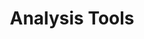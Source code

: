 ---
# -------------------------- #
#          PAGE INFO         #
# -------------------------- #

title: Analysis Tools
permalink: /analysis-tools/
redirect_from: /analysis-integrations/
keywords: analysis, analysis integration, analytics, analyze stitch data, layer, analysis tool, visualization tool, sql, query stitch data
summary: "Stitch gives you the ability to consolidate and optimize your data, but if you want to do some exploring, you’ll need an additional visualization or middleware tool."

key: "analysis-tools"

layout: general
toc: true
feedback: false


# -------------------------- #
#       HOME PAGE DATA       #
# -------------------------- #

## Used to display info on the home page as a category tile

level: "category"

icon: "analytics"
display-title: "Analysis tools"
display-summary: "Interact with your Stitch-replicated data using an additional analysis tool."
weight: 7


# -------------------------- #
#       ANALYTICS TOOLS      #
# -------------------------- #

## Properties for analytics tools:
  ## name: "Display name for the tool"
  ## url: "URL for the tool's marketing site"
  ## tutorial: "URL for tutorial on the Stitch blog - if included, it will display in the "Tutorials" section. Don't include if the tool doesn't have a tutorial."

analytics:
  - name: "Alteryx"
    url: https://www.alteryx.com/
    tutorial: https://www.stitchdata.com/blog/tutorial-alteryx-designer-with-stitch

  - name: "Amazon Quicksight"
    url: https://aws.amazon.com/quicksight/
    tutorial: https://www.stitchdata.com/blog/tutorial-using-redshift-and-amazon-quicksight-to-deliver-business-analytics

  - name: "Chart.io"
    url: https://chartio.com/?utm_source=stitch&utm_medium=documentation&utm_campaign=stitch+partner+referral
    tutorial: https://www.stitchdata.com/blog/tutorial-using-chartio-with-a-data-warehouse-for-business-analytics

  - name: "Cluvio"
    url: https://www.cluvio.com/?utm_source=stitch&utm_medium=partner+page&utm_campaign=stitch+partner+referral

  - name: "Domo"
    url: https://www.domo.com/

  - name: "Google Data Studio"
    url: https://datastudio.google.com/
    tutorial: https://www.stitchdata.com/blog/tutorial-using-google-data-studio-with-bigquery-and-stitch

  - name: "Grafana"
    url: https://grafana.com/

  - name: "Highcharts"
    url: https://www.highcharts.com/

  - name: "Indicative"
    url: https://indicative.com/

  - name: "Knime"
    url: https://www.knime.com/

  - name: "Looker"
    url: http://www.looker.com/

  - name: "Metabase"
    url: https://www.metabase.com/
    tutorial: https://www.stitchdata.com/blog/tutorial-metabase-with-data-warehouse-for-analytics

  - name: "Mode"
    url: https://www.modeanalytics.com/
    tutorial: https://www.stitchdata.com/blog/tutorial-how-to-use-mode-with-a-data-warehouse-for-analytics

  - name: "Qlik"
    url: https://www.qlik.com/us

  - name: "Plotly"
    url: https://plot.ly/

  - name: "PowerBI"
    url: https://powerbi.microsoft.com/
    tutorial: https://www.stitchdata.com/blog/tutorial-using-power-bi-with-your-data-warehouse-for-analytics-2

  - name: "Redash"
    url: https://redash.io/

  - name: "Shiny"
    url: https://shiny.rstudio.com/

  - name: "Sisense"
    url: https://www.sisense.com/

  - name: "Superset"
    url: https://superset.incubator.apache.org/

  - name: "Tableau"
    url: https://www.tableau.com/
    tutorial: https://www.stitchdata.com/blog/tutorial-connecting-tableau-to-your-data-warehouse-for-analytics

  - name: "Trifacta"
    url: https://www.trifacta.com/


# --------------------------------- #
#  ANALYTICS TOOLS & COMAPTIBILITY  #
# --------------------------------- #

## Destinations the analytics tool may be compatible with. Adding a tool to this list will display it in the "Destination compatibility" section.

## Properties for this list:
  ## name: "Display name for the tool"
  ## [destination]: The slugified name of the destination. Lowercase, spaces are dashes. Ex: amazon-redshift. This can be commented out if the combo isn't compatible.

    ## link-copy: "Add only if the tool+destination combo is compatible. This will be the copy that displays for the link in the table."
    ## link-url: "URL for documentation/guide/etc about the tool+destination combo."

compatibility-list:
  - name: "Amazon Quicksight"
    amazon-redshift:
      link-copy: "Supported"
      link-url: "https://docs.aws.amazon.com/quicksight/latest/user/supported-data-sources.html"
    amazon-s3:
      link-copy: "Supported"
      link-url: https://www.tableau.com/about/blog/2017/5/connect-your-s3-data-amazon-athena-connector-tableau-103-71105)
    # google-bigquery:
    # microsoft-azure:
    # postgresql:
    snowflake:
      link-copy: "Supported"
      link-url: "https://docs.aws.amazon.com/quicksight/latest/user/supported-data-sources.html"

  - name: "Google Data Studio"
    # amazon-redshift:
    # amazon-s3:
    google-bigquery:
      link-copy: "Supported"
      link-url: "https://support.google.com/datastudio/answer/6370296"
    # microsoft-azure:
    postgresql:
      link-copy: "Supported"
      link-url: "https://support.google.com/datastudio/answer/7288010"
    # snowflake:

  - name: "Grafana"
    # amazon-redshift:
    # amazon-s3:
    google-bigquery:
      link-copy: "Via plugin"
      link-url: "https://grafana.com/grafana/plugins/doitintl-bigquery-datasource"
    # microsoft-azure:
    postgresql:
      link-copy: "Supported"
      link-url: "https://grafana.com/docs/grafana/latest/features/datasources/postgres/"
    # snowflake:

  - name: "Looker"
    amazon-redshift:
      link-copy: "Supported"
      link-url: "https://docs.looker.com/setup-and-management/database-config/amazon-redshift"
    # amazon-s3:
    google-bigquery:
      link-copy: "Supported"
      link-url: "https://docs.looker.com/setup-and-management/database-config/google-bigquery"
    microsoft-azure:
      link-copy: "Supported"
      link-url: "https://docs.looker.com/setup-and-management/database-config/ms-azure-sql-dw"
    postgresql:
      link-copy: "Supported"
      link-url: "https://docs.looker.com/setup-and-management/database-config/postgresql"
    snowflake:
      link-copy: "Supported"
      link-url: "https://docs.looker.com/setup-and-management/database-config/snowflake"

  - name: "Metabase"
    amazon-redshift:
      link-copy: "Supported"
      link-url: "https://www.metabase.com/docs/latest/administration-guide/01-managing-databases.html"
    # amazon-s3:
    google-bigquery:
      link-copy: "Supported"
      link-url: "https://www.metabase.com/docs/latest/administration-guide/databases/bigquery.html"
    # microsoft-azure:
    postgresql:
      link-copy: "Supported"
      link-url: "https://www.metabase.com/docs/latest/administration-guide/01-managing-databases.html"
    snowflake:
      link-copy: "Supported"
      link-url: "https://www.metabase.com/docs/latest/administration-guide/01-managing-databases.html"

  - name: "PowerBI"
    amazon-redshift:
      link-copy: "Supported"
      link-url: "https://docs.microsoft.com/en-us/power-bi/desktop-connect-redshift"
    amazon-s3:
      link-copy: "Via REST API"
      link-url: "https://community.powerbi.com/t5/Power-Query/Can-I-connect-to-a-Amazon-S3-bucket-using-Power-Query/td-p/111919"
    google-bigquery: 
      link-copy: "Supported"
      link-url: "https://docs.microsoft.com/en-us/power-bi/desktop-connect-bigquery"
    microsoft-azure:
      link-copy: "Supported"
      link-url: "https://docs.microsoft.com/en-us/azure/sql-data-warehouse/sql-data-warehouse-get-started-visualize-with-power-bi"
    postgresql:
      link-copy: "Supported"
      link-url: "https://docs.microsoft.com/en-us/power-bi/desktop-data-sources"
    snowflake:
      link-copy: "Supported"
      link-url: "https://docs.microsoft.com/en-us/power-bi/desktop-connect-snowflake"

  - name: "Qlik"
    url: https://www.qlik.com/us
    amazon-redshift:
      link-copy: "Supported"
      link-url: "https://help.qlik.com/en-US/connectors/Subsystems/ODBC_connector_help/Content/Connectors_ODBC/Redshift/Redshift-connector.htm"
    # amazon-s3:
    google-bigquery:
      link-copy: "Supported"
      link-url: "https://help.qlik.com/en-US/connectors/Subsystems/ODBC_connector_help/Content/Connectors_ODBC/GoogleBigQuery/Google-BigQuery-Connector.htm"
    # microsoft-azure:
    # postgresql:
    snowflake:
      link-copy: "Supported"
      link-url: "https://help.qlik.com/en-US/connectors/Subsystems/ODBC_connector_help/Content/Connectors_ODBC/Snowflake/Snowflake-connector.htm"

  - name: "Sisense"
    amazon-redshift:
      link-copy: "Supported"
      link-url: "https://documentation.sisense.com/latest/managing-data/connectors/redshift-live.htm"
    amazon-s3:
      link-copy: "Via Amazon Athena"
      link-url: "https://documentation.sisense.com/latest/managing-data/connectors/athena.htm"
    google-bigquery:
      link-copy: "Supported"
      link-url: "https://documentation.sisense.com/latest/managing-data/connectors/bigquerylive.htm"
    microsoft-azure:
      link-copy: "Supported"
      link-url: "https://www.sisense.com/data-connectors/azure-synapse/"
    postgresql:
      link-copy: "Supported"
      link-url: "https://documentation.sisense.com/latest/managing-data/connectors/postgresql-live.htm"
    snowflake:
      link-copy: "Supported"
      link-url: "https://documentation.sisense.com/latest/managing-data/connectors/snowflake-live.htm"

  - name: "Tableau"
    amazon-redshift:
      link-copy: "Supported"
      link-url: "https://help.tableau.com/current/pro/desktop/en-us/examples_amazonredshift.htm"
    amazon-s3:
      link-copy: "Via Amazon Athena"
      link-url: "https://www.tableau.com/about/blog/2017/5/connect-your-s3-data-amazon-athena-connector-tableau-103-71105"
    google-bigquery:
      link-copy: "Supported"
      link-url: "https://help.tableau.com/current/pro/desktop/en-us/examples_googlebigquery.htm"
    microsoft-azure:
      link-copy: "Supported"
      link-url: "https://help.tableau.com/current/pro/desktop/en-us/examples_azure_sql_dw.htm"
    postgresql:
      link-copy: "Supported"
      link-url: "https://help.tableau.com/current/pro/desktop/en-us/examples_postgresql.htm"
    snowflake:
      link-copy: "Supported"
      link-url: "https://help.tableau.com/current/pro/desktop/en-us/examples_snowflake.htm"


# -------------------------- #
#          SQL TOOLS         #
# -------------------------- #

sql:
  - name: "SQL Workbench"
    url: http://www.sql-workbench.net/
    pricing: "Free"
    supports: |
      [Most JDBC-compliant databases](http://www.sql-workbench.eu/databases.html){:target="new"}
    webapp: false
    operating-system: "Windows, OS X"

  - name: "Postico"
    url: https://eggerapps.at/postico/
    pricing: "Free & Proprietary"
    supports: "PostgreSQL-based databases"
    webapp: false
    operating-system: "OS X"

  - name: "SQuirreL"
    url: http://squirrel-sql.sourceforge.net/
    pricing: "Open Source"
    supports: "Any JDBC-compliant database"
    webapp: false
    operating-system: "Windows, OS X"

  - name: "DBeaver"
    url: http://dbeaver.jkiss.org/
    pricing: "Open Source"
    supports: |
      [Many popular databases](https://dbeaver.io/docs/features/#Supported_databases_and_platforms){:target="new"}
    webapp: false
    operating-system: "Windows, OS X"

  - name: "Aginity Workbench for Redshift"
    url: http://www.aginity.com/workbench/redshift/
    pricing: "Free & Proprietary"
    supports: "Amazon Redshift"
    webapp: false
    operating-system: "Windows"

  - name: "Navicat"
    url: http://navicat.com/products/navicat-for-postgresql
    pricing: "Proprietary"
    supports: "PostgreSQL databases"
    webapp: false
    operating-system: "Windows, OS X"

  - name: "RazorSQL"
    url: http://razorsql.com/features/redshift_database_query_tool.html
    pricing: "Proprietary"
    supports: "Amazon Redshift"
    webapp: false
    operating-system: "Windows, OS X"

  - name: "JackDB"
    url: https://www.jackdb.com/
    pricing: "Proprietary"
    supports: |
      [Many popular databases](https://www.jackdb.com/data-sources){:target="new"}
    webapp: true
    operating-system: "Windows, OS X"

  - name: "DataGrip"
    url: https://www.jetbrains.com/dbe/
    pricing: "Proprietary"
    supports: |
      [Many popular databases](https://www.jetbrains.com/datagrip/features/){:target="new"}
    webapp: false
    operating-system: "Windows, OS X"

  - name: "Aqua Data Studio"
    url: http://www.aquafold.com/dbspecific/amazon_redshift_client.html
    pricing: "Proprietary"
    supports: "Amazon Redshift"
    webapp: false
    operating-system: "Windows, OS X"
    
  - name: "SeekWell"
    url: https://www.seekwell.io/
    pricing: "Free & Proprietary"
    supports: "Many popular databases"
    webapp: true
    operating-system: "Windows, OS X"


# -------------------------- #
#     DATA SCIENCE TOOLS     #
# -------------------------- #

data-science:
  - name: "Amazon Machine Learning"
    url: https://aws.amazon.com/machine-learning/
    pricing: "Proprietary"
    webapp: true
    operating-system: "Windows, OS X"

  - name: "Dato"
    url: https://dato.com/
    pricing: "Free & Proprietary"
    webapp: false
    operating-system: "Windows, OS X"

  - name: "Julia"
    url: http://julialang.org/
    pricing: "Open Source"
    webapp: false
    operating-system: "Windows, OS X"

  - name: "Jupyter"
    url: https://jupyter.org/
    pricing: "Open Source"
    webapp: true
    operating-system: "Windows, OS X"

  - name: "MATLAB"
    url: http://www.mathworks.com/products/matlab/
    pricing: "Proprietary"
    webapp: false
    operating-system: "Windows, OS X"

  - name: "R"
    url: https://www.r-project.org/
    pricing: "Open Source"
    webapp: false
    operating-system: "Windows, OS X"

  - name: "Scala"
    url: https://eggerapps.at/pgcommander/
    pricing: "Open Source"
    webapp: false
    operating-system: "Windows, OS X"

display-table: |
  {% assign attributes = "Name|Pricing|Web app|OS" | split:"|" %}

  <table id="[LIST]" class="attribute-list">
  <tr>
  {% for attribute in attributes %}
  {% if forloop.first == true %}
  <td class="attribute-name">
  {% else %}
  <td>
  {% endif %}

  <strong>{{ attribute }}</strong>
  </td>
  {% endfor %}
  </tr>

  {% assign [LIST] = page.[LIST] | sort:"name" %}
  {% for tool in [LIST] %}
  <tr>

  <td class="attribute-name" markdown="span">
  [{{ tool.name }}]({{ tool.url }})
  </td>
  
  <td valign="top">
  {{ tool.pricing }}
  </td>
  
  <td valign="top">
  {% case tool.webapp %}
  {% when true %}
  {{ supported | replace: "TOOLTIP", "This tool has a web app." }}
  {% when false %}
  {{ not-supported | replace: "TOOLTIP", "This tool doesn't have a web app."}}
  {% endcase %}
  </td>
  
  <td valign="top">
  {{ tool.operating-system }}
  </td>
  </tr>
  
  {% endfor %}

  </table>


# -------------------------- #
#      CONTENT SECTIONS      #
# -------------------------- #

intro: |
  {% include misc/data-files.html %}
  {% include misc/icons.html %}

  Stitch gives you the ability to consolidate and optimize your data, but if you want to do some exploring, you'll need an additional visualization or middle ware tool.

  <img src="{{ site.baseurl }}/images/analysis-tools/analysis-tools-diagram.svg" alt="Using Stitch with analysis tools">

  Whether you want to create visual analyses or run SQL queries, Stitch is compatible with a broad range of tools - from business intelligence platforms to SQL editors to data science tools.

sections:
  - title: "Analytics tools"
    anchor: "analytics-tools"
    content: |
      Stitch consolidates your data for use in the best-in-class tools for business intelligence and visualization. These tools will enable you to take a deep-dive into your data and visualize the results.

      {% for subsection in section.subsections %}
      - [{{ subsection.summary }}](#{{ subsection.summary }})
      {% endfor %}

    subsections:
  ## If a tool has a `tutorial` property, it'll show in the list in this section.

      - title: "Tutorials"
        anchor: "tutorials"
        summary: "Stitch tutorials for setting up some popular tools"
        content: |
          On the Stitch blog, we walk you through how to use your Stitch data with each of the following tools:

          <ul class="tiles two-columns">
          {% assign tutorials = page.analytics | sort_natural:"name" %}
          {% for tool in tutorials %}
            {% if tool.tutorial %}
              <li>
                  <a href="{{ tool.url }}" target="new">
                      <img src="{{ site.baseurl }}/images/analysis-tools/{{ tool.name | slugify }}.svg" alt="{{ tool.name }}" style="height: 50px">
                  </a>
                  <strong>{{ tool.name }}</strong><br>
                  {% if tool.tutorial %}<a class="btn-primary" style="padding: 3px 10px; white-space: normal;" href="{{tool.tutorial}}" target="_blank" title="Using Stitch and {{tool.name}}">Using Stitch with {{tool.name}} →</a>{% endif %}
              </li>
            {% endif %}
          {% endfor %}
          </ul>

## If a tool doesn't have a `tutorial` property, it'll show in the list in this section.
      - title: "Additional analytics tools"
        anchor: "additional-analytics-tools"
        summary: "Additional analytics tools"
        content: |
          Stitch customers also enjoy these options:

          <ul class="tiles three-columns link-tiles">
          {% assign analytics = page.analytics | sort_natural:"name" %}

            {% for tool in analytics %}
              {% if tool.tutorial == nil %}
                <li>
                    <a href="{{ tool.url }}" target="new" style="padding: 0 20px 10px 20px;">
                        <img src="{{ site.baseurl }}/images/analysis-tools/{{ tool.name | slugify }}.svg" alt="{{ tool.name }}" style="height: 50px">
                        <strong>{{ tool.name }}</strong>
                    </a>
                </li>
              {% endif %}
            {% endfor %}
          </ul>

## If a tool is in the `compatibility-list` list, it'll show in the list in this section.
      - title: "Destination compatibility"
        anchor: "destination-compatibility"
        summary: "Compatibility with Stitch destinations"
        content: |
          When picking an analysis tool, you may want to investigate whether the tool supports a native connection to your Stitch destination. We've investigated some popular options for you:

          {% include analysis-tools/destination-compatibility.html %}

  - title: "SQL editors"
    anchor: "sql-editors"
    content: |
      If you want to directly query your data, you'll need a SQL editor to connect to your data warehouse.

      In addition to allowing you to use SQL to analyze your data, a SQL editor is an incredibly valuable asset when diagnosing a data discrepancy. As we'll ask you to submit the results of several SQL queries to us to help troubleshoot the discrepancy, we recommend finding one you like. We happen to like Postico here at Stitch.

      {{ page.display-table | replace:"[LIST]","sql" | flatify }}

  - title: "Data science"
    anchor: "data-science"
    content: |
      Want to use your data for something other than creating charts or queries? From machine learning to statistical modeling, this list of data science clients will get you started.

      {{ page.display-table | replace:"[LIST]","data-science" | flatify }}


---